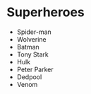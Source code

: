 # Superheroes 

- Spider-man
- Wolverine
- Batman
- Tony Stark
- Hulk
- Peter Parker
- Dedpool
- Venom
